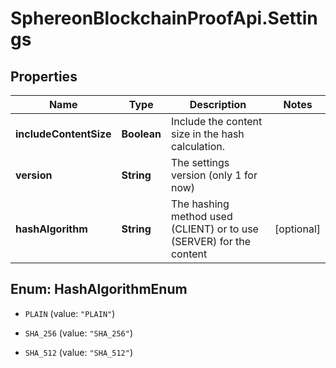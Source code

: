 # SphereonBlockchainProofApi.Settings

## Properties
Name | Type | Description | Notes
------------ | ------------- | ------------- | -------------
**includeContentSize** | **Boolean** | Include the content size in the hash calculation. | 
**version** | **String** | The settings version (only 1 for now) | 
**hashAlgorithm** | **String** | The hashing method used (CLIENT) or to use (SERVER) for the content | [optional] 


<a name="HashAlgorithmEnum"></a>
## Enum: HashAlgorithmEnum


* `PLAIN` (value: `"PLAIN"`)

* `SHA_256` (value: `"SHA_256"`)

* `SHA_512` (value: `"SHA_512"`)





